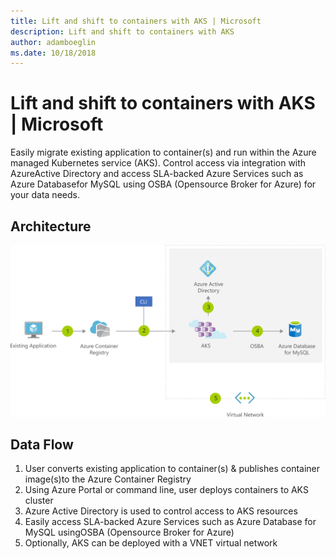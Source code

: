 ```yaml
---
title: Lift and shift to containers with AKS | Microsoft
description: Lift and shift to containers with AKS
author: adamboeglin
ms.date: 10/18/2018
---
```

# Lift and shift to containers with AKS | Microsoft
Easily migrate existing application to container(s) and run within the Azure managed Kubernetes service (AKS).  Control access via integration with AzureActive Directory and access SLA-backed Azure Services such as Azure Databasefor MySQL using OSBA (Opensource Broker for Azure) for your data needs.

## Architecture
<img src="media/migrate-existing-applications-with-aks.svg" alt='architecture diagram' />

## Data Flow
1. User converts existing application to container(s) &amp; publishes container image(s)to the Azure Container Registry
1. Using Azure Portal or command line, user deploys containers to AKS cluster
1. Azure Active Directory is used to control access to AKS resources
1. Easily access SLA-backed Azure Services such as Azure Database for MySQL usingOSBA (Opensource Broker for Azure)
1. Optionally, AKS can be deployed with a VNET virtual network
